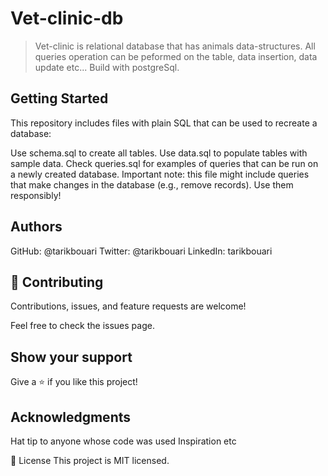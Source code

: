 # Vet-clinic-db

> Vet-clinic is relational database that has animals data-structures. 
> All queries operation can be peformed on the table, data insertion, data update etc... 
> Build with postgreSql.

## Getting Started
This repository includes files with plain SQL that can be used to recreate a database:

Use schema.sql to create all tables.
Use data.sql to populate tables with sample data.
Check queries.sql for examples of queries that can be run on a newly created database. Important note: this file might include queries that make changes in the database (e.g., remove records). Use them responsibly!

## Authors

GitHub: @tarikbouari
Twitter: @tarikbouari
LinkedIn: tarikbouari

## 🤝 Contributing

Contributions, issues, and feature requests are welcome!

Feel free to check the issues page.

## Show your support
Give a ⭐️ if you like this project!

 ## Acknowledgments
Hat tip to anyone whose code was used
Inspiration
etc

📝 License
This project is MIT licensed.
